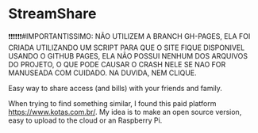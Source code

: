 # StreamShare
❗❗❗❗❗❗#IMPORTANTISSIMO: NÃO UTILIZEM A BRANCH GH-PAGES, ELA FOI CRIADA UTILIZANDO UM SCRIPT PARA QUE O SITE FIQUE DISPONIVEL USANDO O GITHUB PAGES, ELA NÃO POSSUI NENHUM DOS ARQUIVOS DO PROJETO, O QUE PODE CAUSAR O CRASH NELE SE NAO FOR MANUSEADA COM CUIDADO. NA DUVIDA, NEM CLIQUE.

Easy way to share access (and bills) with your friends and family.

When trying to find something similar, I found this paid platform https://www.kotas.com.br/.
My idea is to make an open source version, easy to upload to the cloud or an Raspberry Pi.

